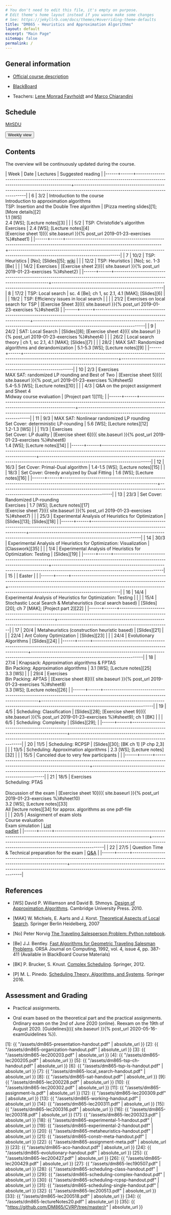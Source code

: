 ```yaml
---
# You don't need to edit this file, it's empty on purpose.
# Edit theme's home layout instead if you wanna make some changes
# See: https://jekyllrb.com/docs/themes/#overriding-theme-defaults
title: "DM865 - Heuristics and Approximation Algorithms"
layout: default
excerpt: "Main Page"
sitemap: false
permalink: /
---
```



## General information

- [Official course description](https://odinlister.sdu.dk/fagbesk/internkode/DM865/en)

- [BlackBoard](https://e-learn.sdu.dk/webapps/blackboard/execute/courseMain?course_id=_414563_1)

- Teachers: [Lene Monrad Favrholdt](http://www.imada.sdu.dk/~lenem/) and [Marco Chiarandini](http://www.imada.sdu.dk/~marco)


## Schedule



<a href="https://mitsdu.sdu.dk/skema/activity/N340040101/f20">MitSDU</a>


<button onclick="myFunction('h1')" class="w3-btn w3-cell
w3-left-align">Weekly view<i class="fa fa-caret-down"></i></button>
<div id="h1" class="w3-container w3-hide">

<div class="w3-responsive">


<div w3-include-html="./assets/dm865.html"></div> 
<script>
w3.includeHTML();
</script>
</div>
</div>




## Contents 

The overview will be continuously updated during the course.

| Week | Date | Lectures  	                                                                                                           | Suggested reading                                                                                                                  |
|------+------+----------------------------------------------------------------------------------------------------------------------------+------------------------------------------------------------------------------------------------------------------------------------|
|    6 | 3/2  | Introduction to the course <br> Introduction to approximation algorithms <br> TSP: Insertion and the Double Tree algorithm | [Pizza meeting slides][1]; [More details][2] <br> 1.1 [WS] <br> 2.4 [WS]; [Lecture notes][3]                                       |
|      | 5/2  | TSP: Christofide's algorithm <br> Exercises                                                                                | 2.4 [WS]; [Lecture notes][4]  <br> [Exercise sheet 1]({{ site.baseurl }}{% post_url 2019-01-23-exercises %}#sheet1)                |
|------+------+----------------------------------------------------------------------------------------------------------------------------+------------------------------------------------------------------------------------------------------------------------------------|
|    7 | 10/2 | TSP: Heuristics                                                                                                            | [No]; [Slides][5];  [wiki](https://en.wikipedia.org/wiki/Held%E2%80%93Karp_algorithm)                                              |
|      | 12/2 | TSP: Heuristics                                                                                                            | [No]; sc. 1-3 [Be]                                                                                                                 |
|      | 14/2 | Exercises                                                                                                                  | [Exercise sheet 2]({{ site.baseurl }}{% post_url 2019-01-23-exercises %}#sheet2)                                                   |
|------+------+----------------------------------------------------------------------------------------------------------------------------+------------------------------------------------------------------------------------------------------------------------------------|
|    8 | 17/2 | TSP: Local search                                                                                                          | sc. 4 [Be]; ch 1, sc 2.1, 4.1 [MAK]; [Slides][6]                                                                                   |
|      | 19/2 | TSP: Efficiency issues in local search                                                                                     |                                                                                                                                    |
|      | 21/2 | Exercises on local search for TSP                                                                                          | [Exercise Sheet 3]({{ site.baseurl }}{% post_url 2019-01-23-exercises %}#sheet3)                                                   |
|------+------+----------------------------------------------------------------------------------------------------------------------------+------------------------------------------------------------------------------------------------------------------------------------|
|    9 | 24/2 | SAT: Local Search                                                                                                          | [Slides][8]; [Exercise sheet 4]({{ site.baseurl }}{% post_url 2019-01-23-exercises %}#sheet4)                                      |
|      | 26/2 | Local search theory                                                                                                        | ch 1, sc 2.1, 4.1 [MAK];   [Slides][7]                                                                                             |
|      | 28/2 | MAX SAT: Randomized algorithms and derandomization                                                                         | 5.1-5.3 [WS]; [Lecture notes][9]                                                                                                   |
|------+------+----------------------------------------------------------------------------------------------------------------------------+------------------------------------------------------------------------------------------------------------------------------------|
|   10 | 2/3  | Exercises <br> MAX SAT: randomized LP rounding and Best of Two                                                             | [Exercise sheet 5]({{ site.baseurl }}{% post_url 2019-01-23-exercises %}#sheet5) <br> 5.4-5.5 [WS]; [Lecture notes][10]            |
|      | 4/3  | Q&A on the project assignment and Sheet 4 <br> Midway course evaluation                                                    | [Project part 1][11];                                                                                                              |
|------+------+----------------------------------------------------------------------------------------------------------------------------+------------------------------------------------------------------------------------------------------------------------------------|
|   11 | 9/3  | MAX SAT: Nonlinear randomized LP rounding <br> Set Cover: deterministic LP-rounding                                        | 5.6 [WS]; [Lecture notes][12] <br> 1.2-1.3 [WS]                                                                                    |
|      | 11/3 | Exercises <br> Set Cover: LP duality                                                                                       | [Exercise sheet 6]({{ site.baseurl }}{% post_url 2019-01-23-exercises %}#sheet6) <br> 1.4 [WS]; [Lecture notes][14]                |
|------+------+----------------------------------------------------------------------------------------------------------------------------+------------------------------------------------------------------------------------------------------------------------------------|
|   12 | 16/3 | Set Cover: Primal-Dual algorithm                                                                                           | 1.4-1.5 [WS]; [Lecture notes][15]                                                                                                  |
|      | 18/3 | Set Cover: Greedy analyzed by Dual Fitting                                                                                 | 1.6 [WS]; [Lecture notes][16]                                                                                                      |
|------+------+----------------------------------------------------------------------------------------------------------------------------+------------------------------------------------------------------------------------------------------------------------------------|
|   13 | 23/3 | Set Cover: Randomized LP-rounding <br> Exercises                                                                           | 1.7 [WS]; [Lecture notes][17] <br> [Exercise sheet 7]({{ site.baseurl }}{% post_url 2019-01-23-exercises %}#sheet7)                |
|      | 25/3 | Experimental Analysis of Heuristics for Optimization                                                                       | [Slides][13];  [Slides][18]                                                                                                        |
|------+------+----------------------------------------------------------------------------------------------------------------------------+------------------------------------------------------------------------------------------------------------------------------------|
|   14 | 30/3 | Experimental Analysis of Heuristics for Optimization: Visualization                                                        | [Classwork][35]                                                                                                                    |
|      | 1/4  | Experimental Analysis of Heuristics for Optimization: Testing                                                              | [Slides][19]                                                                                                                       |
|------+------+----------------------------------------------------------------------------------------------------------------------------+------------------------------------------------------------------------------------------------------------------------------------|
|   15 |      | Easter                                                                                                                     |                                                                                                                                    |
|------+------+----------------------------------------------------------------------------------------------------------------------------+------------------------------------------------------------------------------------------------------------------------------------|
|   16 | 14/4 | Experimental Analysis of Heuristics for Optimization: Testing                                                              |                                                                                                                                    |
|      | 15/4 | Stochastic Local Search & Metaheuristics (local search based)                                                              | [Slides][20];  ch 7 [MAK]; [Project part 2][22]                                                                                    |
|------+------+----------------------------------------------------------------------------------------------------------------------------+------------------------------------------------------------------------------------------------------------------------------------|
|   17 | 20/4 | Metaheuristics (construction heuristic based)                                                                              | [Slides][21]                                                                                                                       |
|      | 22/4 | Ant Colony Optimization                                                                                                    | [Slides][23]                                                                                                                       |
|      | 24/4 | Evolutionary Algorithms                                                                                                    | [Slides][24]                                                                                                                       |
|------+------+----------------------------------------------------------------------------------------------------------------------------+------------------------------------------------------------------------------------------------------------------------------------|
|   18 | 27/4 | Knapsack: Approximation algorithms & FPTAS <br> Bin Packing: Approximation algorithms                                      | 3.1 [WS]; [Lecture notes][25]  <br> 3.3 [WS]                                                                                       |
|      | 29/4 | Exercises <br> Bin Packing: APTAS                                                                                          | [Exercise sheet 8]({{ site.baseurl }}{% post_url 2019-01-23-exercises %}#sheet8) <br> 3.3 [WS]; [Lecture notes][26]                |
|------+------+----------------------------------------------------------------------------------------------------------------------------+------------------------------------------------------------------------------------------------------------------------------------|
|   19 | 4/5  | Scheduling: Classification                                                                                                 | [Slides][28];  [Exercise sheet 9]({{ site.baseurl }}{% post_url 2019-01-23-exercises %}#sheet9); ch 1 [BK]                         |
|      | 6/5  | Scheduling: Complexity                                                                                                     | [Slides][29];                                                                                                                      |
|------+------+----------------------------------------------------------------------------------------------------------------------------+------------------------------------------------------------------------------------------------------------------------------------|
|   20 | 11/5 | Scheduling: RCPSP                                                                                                          | [Slides][30]; [BK ch 1] [P chp 2,3]                                                                                                |
|      | 13/5 | Scheduling: Approximation algorithms                                                                                       | 2.3 [WS]; [Lecture notes][32]                                                                                                      |
|      | 15/5 | Canceled due to very few participants                                                                                      |                                                                                                                                    |
|------+------+----------------------------------------------------------------------------------------------------------------------------+------------------------------------------------------------------------------------------------------------------------------------|
|   21 | 18/5 | Exercises <br> Scheduling: PTAS <br> <br> Discussion of the exam                                                           | [Exercise sheet 10]({{ site.baseurl }}{% post_url 2019-01-23-exercises %}#sheet10) <br> 3.2 [WS]; [Lecture notes][33] <br> All [lecture notes][34] for approx. algorithms as one pdf-file <br> |
|      | 20/5 | Assignment of exam slots <br> Course evaluation <br> Exam simulation                                                       |  <a href="https://docs.google.com/document/d/1Yg8YesAnhp_GriENVBVy3Kxb-DDYDmAmkmg-sRe44Yo/edit">List</a>  <br> <a href="https://padlet.com/lenefavrholdt/dm865">padlet</a>                                                                                                                           |
|------+------+----------------------------------------------------------------------------------------------------------------------------+------------------------------------------------------------------------------------------------------------------------------------|
|   22 | 27/5 | Question Time & Technical preparation for the exam			                                                   | [Q&A](https://docs.google.com/document/d/1rT357UFBG1enfMrMuvwHBmaAIl2mdmAMiptLbjmu1jE/edit?usp=sharing)                            |
|------+------+----------------------------------------------------------------------------------------------------------------------------+------------------------------------------------------------------------------------------------------------------------------------|


## References 

- [WS] David P. Williamson and David
  B. Shmoys. [Design of Approximation Algorithms](http://www.designofapproxalgs.com/). Cambridge
  University Press. 2010.

- [MAK] W. Michiels, E. Aarts and J. Korst. [Theoretical Aspects of Local Search](http://dx.doi.org/10.1007/978-3-540-35854-1). Springer Berlin Heidelberg, 2007


- [No] Peter Norvig [The Traveling Salesperson Problem: Python notebook](http://nbviewer.jupyter.org/url/norvig.com/ipython/TSP.ipynb).

- [Be]
  J.J. Bentley. [Fast Algorithms for Geometric Traveling Salesman Problems](http://dx.doi.org/10.1287/ijoc.4.4.387). ORSA
  Journal on Computing, 1992, vol. 4, issue 4, pp. 387-411 (Available in
  BlackBoard Course Materials)


- [BK] P. Brucker, S. Knust. [Complex
  Scheduling](https://doi.org/10.1007/978-3-642-23929-8). Springer, 2012.

- [P] M. L. Pinedo. [Scheduling Theory, Algorithms, and Systems](https://doi.org/10.1007/978-3-319-26580-3). Springer 2016.  





## Assessment and Grading

- Practical assignments. 

- Oral exam based on the theoretical part and the practical
  assignments. Ordinary exam on the 2nd of June 2020 (online). Reexam on the 19th of August 2020.
  [Guidelines]({{ site.baseurl }}{% post_url 2020-05-16-examGuidelines %}).



[1]: {{ "/assets/dm865-presentation-handout.pdf" | absolute_url }}
[2]: {{ "/assets/dm865-organization-handout.pdf" | absolute_url }}
[3]: {{ "/assets/dm865-lec200203.pdf" | absolute_url }}
[4]: {{ "/assets/dm865-lec200205.pdf" | absolute_url }}
[5]: {{ "/assets/dm865-tsp-ch-handout.pdf" | absolute_url }}
[6]: {{ "/assets/dm865-tsp-ls-handout.pdf" | absolute_url }}
[7]: {{ "/assets/dm865-local_search-handout.pdf" | absolute_url }}
[8]: {{ "/assets/dm865-sat-handout.pdf" | absolute_url }}
[9]: {{ "/assets/dm865-lec200228.pdf" | absolute_url }}
[10]: {{ "/assets/dm865-lec200302.pdf" | absolute_url }}
[11]: {{ "/assets/dm865-assignment-ls.pdf" | absolute_url }}
[12]: {{ "/assets/dm865-lec200309.pdf" | absolute_url }}
[13]: {{ "/assets/dm865-working-handout.pdf" | absolute_url }}
[14]: {{ "/assets/dm865-lec200311.pdf" | absolute_url }}
[15]: {{ "/assets/dm865-lec200316.pdf" | absolute_url }}
[16]: {{ "/assets/dm865-lec200318.pdf" | absolute_url }}
[17]: {{ "/assets/dm865-lec200323.pdf" | absolute_url }}
[18]: {{ "/assets/dm865-experimental-1-handout.pdf" | absolute_url }}
[19]: {{ "/assets/dm865-experimental-2-handout.pdf" | absolute_url }}
[20]: {{ "/assets/dm865-metaheuristics-handout.pdf" | absolute_url }}
[21]: {{ "/assets/dm865-constr-meta-handout.pdf" | absolute_url }}
[22]: {{ "/assets/dm865-assignment-meta.pdf" | absolute_url }}
[23]: {{ "/assets/dm865-aco-handout.pdf" | absolute_url }}
[24]: {{ "/assets/dm865-evolutionary-handout.pdf" | absolute_url }}
[25]: {{ "/assets/dm865-lec200427.pdf" | absolute_url }}
[26]: {{ "/assets/dm865-lec200429.pdf" | absolute_url }}
[27]: {{ "/assets/dm865-lec190507.pdf" | absolute_url }}
[28]: {{ "/assets/dm865-scheduling-class-handout.pdf" | absolute_url }}
[29]: {{ "/assets/dm865-scheduling-complex-handout.pdf" | absolute_url }}
[30]: {{ "/assets/dm865-scheduling-rcpsp-handout.pdf" | absolute_url }}
[31]: {{ "/assets/dm865-scheduling-single-handout.pdf" | absolute_url }}
[32]: {{ "/assets/dm865-lec200513.pdf" | absolute_url }}
[33]: {{ "/assets/dm865-lec200518.pdf" | absolute_url }}
[34]: {{ "/assets/dm865-lectureNotes20.pdf" | absolute_url }}
[35]: {{ "https://github.com/DM865/CVRP/tree/master/r" | absolute_url }}
